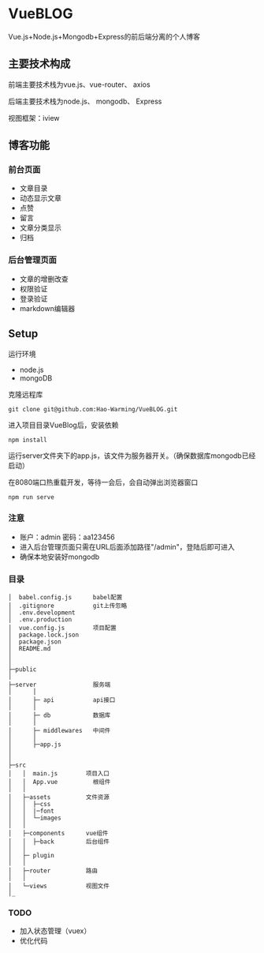 # VueBLOG
 Vue.js+Node.js+Mongodb+Express的前后端分离的个人博客
 
 ## 主要技术构成
前端主要技术栈为vue.js、vue-router、 axios

后端主要技术栈为node.js、 mongodb、 Express

视图框架：iview

## 博客功能
### 前台页面
- 文章目录
- 动态显示文章
- 点赞
- 留言
- 文章分类显示
- 归档


### 后台管理页面
- 文章的增删改查
- 权限验证
- 登录验证
- markdown编辑器

## Setup

运行环境
- node.js
- mongoDB

克隆远程库
```
git clone git@github.com:Hao-Warming/VueBLOG.git
```
进入项目目录VueBlog后，安装依赖
```
npm install
```
运行server文件夹下的app.js，该文件为服务器开关。（确保数据库mongodb已经启动）

在8080端口热重载开发，等待一会后，会自动弹出浏览器窗口
```
npm run serve
```

### 注意
- 账户：admin 密码：aa123456
- 进入后台管理页面只需在URL后面添加路径"/admin"，登陆后即可进入
- 确保本地安装好mongodb




### 目录
```
│  babel.config.js      babel配置
│  .gitignore           git上传忽略
│  .env.development     
│  .env.production
│  vue.config.js        项目配置
│  package.lock.json
│  package.json
│  README.md
│  
│
├─public
│
├─server                服务端
│      │
│      ├─ api           api接口
│      │
│      ├─ db            数据库
│      │
│      ├─ middlewares   中间件
│      │
│      ├─app.js
│     
│
├─src
│   │  main.js        项目入口
│   │  App.vue          根组件
│   │
│   ├─assets          文件资源
│   │  ├─css
│   │  |─font
│   │  └─images
│   │
│   ├─components      vue组件
│   │  ├─back         后台组件
│   │
│   ├─ plugin        
│   │
│   ├─router          路由
│   │
│   └─views           视图文件
│_
```

### TODO
- 加入状态管理（vuex）
- 优化代码
